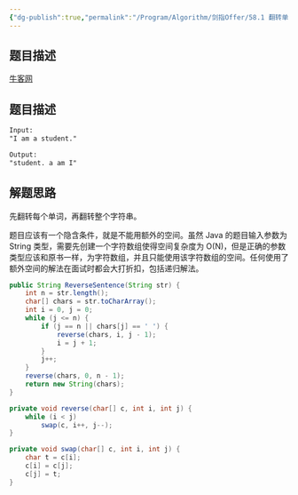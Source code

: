 ```yaml
---
{"dg-publish":true,"permalink":"/Program/Algorithm/剑指Offer/58.1 翻转单词顺序列/"}
---
```



## 题目描述

[牛客网](https://www.nowcoder.com/practice/3194a4f4cf814f63919d0790578d51f3?tpId=13&tqId=11197&tPage=1&rp=1&ru=/ta/coding-interviews&qru=/ta/coding-interviews/question-ranking&from=cyc_github)

## 题目描述

```html
Input:
"I am a student."

Output:
"student. a am I"
```

## 解题思路

先翻转每个单词，再翻转整个字符串。

题目应该有一个隐含条件，就是不能用额外的空间。虽然 Java 的题目输入参数为 String 类型，需要先创建一个字符数组使得空间复杂度为 O(N)，但是正确的参数类型应该和原书一样，为字符数组，并且只能使用该字符数组的空间。任何使用了额外空间的解法在面试时都会大打折扣，包括递归解法。

```java
public String ReverseSentence(String str) {
    int n = str.length();
    char[] chars = str.toCharArray();
    int i = 0, j = 0;
    while (j <= n) {
        if (j == n || chars[j] == ' ') {
            reverse(chars, i, j - 1);
            i = j + 1;
        }
        j++;
    }
    reverse(chars, 0, n - 1);
    return new String(chars);
}

private void reverse(char[] c, int i, int j) {
    while (i < j)
        swap(c, i++, j--);
}

private void swap(char[] c, int i, int j) {
    char t = c[i];
    c[i] = c[j];
    c[j] = t;
}
```
